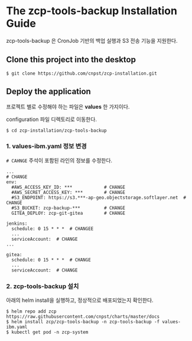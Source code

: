 # The zcp-tools-backup Installation Guide

zcp-tools-backup 은 CronJob 기반의 백업 실행과 S3 전송 기능을 지원한다.

## Clone this project into the desktop
```
$ git clone https://github.com/cnpst/zcp-installation.git
```

## Deploy the application
프로젝트 별로 수정해야 하는 파일은 **values** 한 가지이다.

configuration 파일 디렉토리로 이동한다.

```
$ cd zcp-installation/zcp-tools-backup
```

### 1. values-ibm.yaml 정보 변경
`# CAHNGE` 주석이 포함된 라인의 정보를 수정한다.
```
...
# CHANGE
env:
  #AWS_ACCESS_KEY_ID: ***            # CHANGE
  #AWS_SECRET_ACCESS_KEY: ***        # CHANGE
  #S3_ENDPOINT: https://s3.***-ap-geo.objectstorage.softlayer.net  # CHANGE
  #S3_BUCKET: zcp-backup-***         # CHANGE
  GITEA_DEPLOY: zcp-git-gitea        # CHANGE

jenkins:
  schedule: 0 15 * * *  # CHANGEE
  ...
  serviceAccount:  # CHANGE
...

gitea:
  schedule: 0 15 * * *  # CHANGE
  ...
  serviceAccount:  # CHANGE
```

### 2. zcp-tools-backup 설치
아래의 helm install을 실행하고, 정상적으로 배포되었는지 확인한다. 
```
$ helm repo add zcp https://raw.githubusercontent.com/cnpst/charts/master/docs
$ helm install zcp/zcp-tools-backup -n zcp-tools-backup -f values-ibm.yaml
$ kubectl get pod -n zcp-system
```
